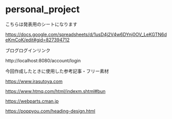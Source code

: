 # personal_project
こちらは発表用のシートになります

https://docs.google.com/spreadsheets/d/1usD4j2V4w6DYnj0OV_LeKGTN6deKmCoK/edit#gid=827394712

ブログログインリンク

http://localhost:8080/account/login

今回作成したときに使用した参考記事・フリー素材

https://www.irasutoya.com

https://www.htmq.com/html/indexm.shtml#bun

https://webparts.cman.jp

https://poppyou.com/heading-design.html
